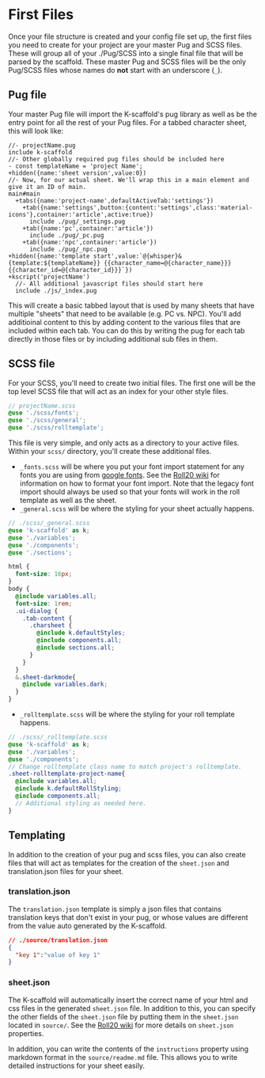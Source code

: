 # First Files
Once your file structure is created and your config file set up, the first files you need to create for your project are your master Pug and SCSS files. These will group all of your ./Pug/SCSS into a single final file that will be parsed by the scaffold. These master Pug and SCSS files will be the only Pug/SCSS files whose names do **not** start with an underscore (`_`).
## Pug file
Your master Pug file will import the K-scaffold's pug library as well as be the entry point for all the rest of your Pug files. For a tabbed character sheet, this will look like:
```pug
//- projectName.pug
include k-scaffold
//- Other globally required pug files should be included here
- const templateName = 'project Name';
+hidden({name:'sheet version',value:0})
//- Now, for our actual sheet. We'll wrap this in a main element and give it an ID of main.
main#main
  +tabs({name:'project-name',defaultActiveTab:'settings'})
    +tab({name:'settings',button:{content:'settings',class:'material-icons'},container:'article',active:true})
      include ./pug/_settings.pug
    +tab({name:'pc',container:'article'})
      include ./pug/_pc.pug
    +tab({name:'npc',container:'article'})
      include ./pug/_npc.pug
+hidden({name:'template start',value:`@{whisper}&{template:${templateName}} {{character_name=@{character_name}}} {{character_id=@{character_id}}}`})
+kscript('projectName')
  //- All additional javascript files should start here
  include ./js/_index.pug
```
This will create a basic tabbed layout that is used by many sheets that have multiple "sheets" that need to be available (e.g. PC vs. NPC). You'll add additioinal content to this by adding content to the various files that are included within each tab. You can do this by writing the pug for each tab directly in those files or by including additional sub files in them.
## SCSS file
For your SCSS, you'll need to create two initial files. The first one will be the top level SCSS file that will act as an index for your other style files.
```scss
// projectName.scss
@use './scss/fonts';
@use './scss/general';
@use './scss/rolltemplate';
```
This file is very simple, and only acts as a directory to your active files. Within your `scss/` directory, you'll create these additional files.
- `_fonts.scss` will be where you put your font import statement for any fonts you are using from [google fonts](https://fonts.google.com/). See the [Roll20 wiki](https://wiki.roll20.net/CSS_Wizardry#Legacy_Sheet) for information on how to format your font import. Note that the legacy font import should always be used so that your fonts will work in the roll template as well as the sheet.
- `_general.scss` will be where the styling for your sheet actually happens.
```scss
// ./scss/_general.scss
@use 'k-scaffold' as k;
@use './variables';
@use './components';
@use './sections';

html {
  font-size: 16px;
}
body {
  @include variables.all;
  font-size: 1rem;
  .ui-dialog {
    .tab-content {
      .charsheet {
        @include k.defaultStyles;
        @include components.all;
        @include sections.all;
      }
    }
  }
  &.sheet-darkmode{
    @include variables.dark;
  }
}
```
- `_rolltemplate.scss` will be where the styling for your roll template happens.
```scss
// ./scss/_rolltemplate.scss
@use 'k-scaffold' as k;
@use './variables';
@use './components';
// Change rolltemplate class name to match project's rolltemplate.
.sheet-rolltemplate-project-name{
  @include variables.all;
  @include k.defaultRollStyling;
  @include components.all;
  // Additional styling as needed here.
}
```
## Templating
In addition to the creation of your pug and scss files, you can also create files that will act as templates for the creation of the `sheet.json` and translation.json files for your sheet.
### translation.json
The `translation.json` template is simply a json files that contains translation keys that don't exist in your pug, or whose values are different from the value auto generated by the K-scaffold.
```json
// ./source/translation.json
{
  "key 1":"value of key 1"
}
```
### sheet.json
The K-scaffold will automatically insert the correct name of your html and css files in the generated `sheet.json` file. In addition to this, you can specify the other fields of the `sheet.json` file by putting them in the `sheet.json` located in `source/`. See the [Roll20 wiki](https://wiki.roll20.net/Sheet.json) for more details on `sheet.json` properties.

In addition, you can write the contents of the `instructions` property using markdown format in the `source/readme.md` file. This allows you to write detailed instructions for your sheet easily.
<!-- ## Advanced Topics
A character sheet is of course much more involved than these simple files. For a more involved tutorial on using the K-scaffold to create a sheet, see the [Sheet Author's Journey (WIP)](/guide/sheet-journey-1) which creates an actual sheet from project initialization to deployment.

You can also read the rest of the generic guide which will go over how to use each piece of the library. -->